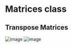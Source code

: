 # Matrices class

## Transpose Matrices

![image](https://user-images.githubusercontent.com/20716798/49518719-70687480-f886-11e8-9986-ef4d2eaa6814.png)
![image](https://user-images.githubusercontent.com/20716798/49518797-a86fb780-f886-11e8-8214-129e915f61dc.png)

